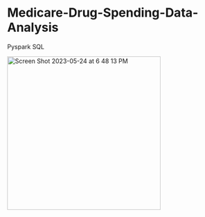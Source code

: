 # Medicare-Drug-Spending-Data-Analysis
Pyspark SQL

<img width="354" alt="Screen Shot 2023-05-24 at 6 48 13 PM" src="https://github.com/SeungPang11/Medicare-Drug-Spending-Data-Analysis/assets/67944800/c845db23-fe0a-45a8-ad04-5db3b79124e6">
